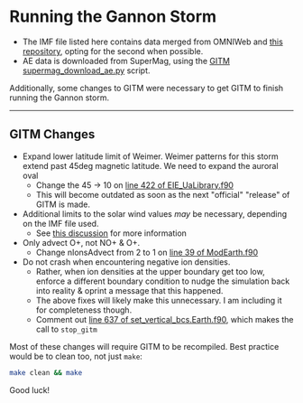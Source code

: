 # Running the Gannon Storm

- The IMF file listed here contains data merged from OMNIWeb and [this repository](https://github.com/spacecataz/swmf_runfiles/tree/main/May2024),
opting for the second when possible.
- AE data is downloaded from SuperMag, using the [GITM supermag_download_ae.py](https://github.com/GITMCode/GITM/blob/main/srcPython/supermag_download_ae.py) script.


Additionally, some changes to GITM were necessary to get GITM to finish running the Gannon storm.

---

## GITM Changes

- Expand lower latitude limit of Weimer. Weimer patterns for this storm extend past 45deg magnetic latitude. We need to expand the auroral oval
  - Change the 45 -> 10 on [line 422 of EIE_UaLibrary.f90](https://github.com/GITMCode/GITM/blob/2ba06740be25777cff47d519ced102a3fadc6561/util/EMPIRICAL/srcIE/EIE_UaLibrary.f90#L422)
  - This will become outdated as soon as the next "official" "release" of GITM is made.
- Additional limits to the solar wind values *may* be necessary, depending on the IMF file used.
  - See [this discussion](https://github.com/GITMCode/GITM/pull/32#issuecomment-2468371463) for more information
- Only advect O+, not NO+ & O+.
  - Change nIonsAdvect from 2 to 1 on [line 39 of ModEarth.f90](https://github.com/abukowski21/GITM/blob/6cd52cf068dcb2ac2f88af6b33a95d69eb0e8d8d/src/ModEarth.f90#L39)
- Do not crash when encountering negative ion densities.
  - Rather, when ion densities at the upper boundary get too low, enforce a different boundary condition to nudge the simulation back into reality & oprint a message that this happened.
  - The above fixes will likely make this unnecessary. I am including it for completeness though.
  - Comment out [line 637 of set_vertical_bcs.Earth.f90](https://github.com/GITMCode/GITM/blob/2ba06740be25777cff47d519ced102a3fadc6561/src/set_vertical_bcs.Earth.f90#L637), which makes the call to `stop_gitm`

Most of these changes will require GITM to be recompiled. Best practice would be to clean too, not just `make`:

```bash
make clean && make
```

Good luck!
